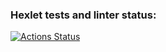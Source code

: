### Hexlet tests and linter status:
[![Actions Status](https://github.com/YanaLysukha/layout-designer-project-58/workflows/hexlet-check/badge.svg)](https://github.com/YanaLysukha/layout-designer-project-58/actions)